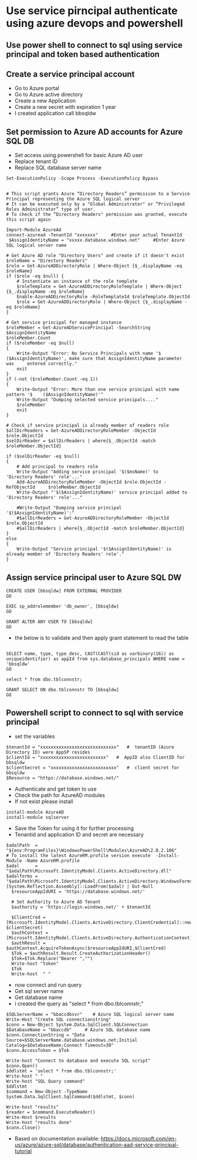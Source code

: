 # Use service pirncipal authenticate using azure devops and powershell

## Use power shell to connect to sql using service principal and token based authentication

## Create a service principal account

- Go to Azure portal
- Go to Azure active directory
- Create a new Application
- Create a new secret with expiration 1 year
- I created application call bbsqldw

## Set permission to Azure AD accounts for Azure SQL DB

- Set access using powershell for basic Azure AD user
- Replace tenant ID
- Replace SQL database server name

```
Set-ExecutionPolicy -Scope Process -ExecutionPolicy Bypass


# This script grants Azure “Directory Readers” permission to a Service Principal representing the Azure SQL logical server
# It can be executed only by a "Global Administrator" or “Privileged Roles Administrator” type of user.
# To check if the “Directory Readers" permission was granted, execute this script again

Import-Module AzureAd
connect-azuread -TenantId "xxxxxxx"     #Enter your actual TenantId
 $AssignIdentityName = "xxxxx.database.windows.net"     #Enter Azure SQL logical server name
 
# Get Azure AD role "Directory Users" and create if it doesn't exist
$roleName = "Directory Readers"
$role = Get-AzureADDirectoryRole | Where-Object {$_.displayName -eq $roleName}
if ($role -eq $null) {
    # Instantiate an instance of the role template
    $roleTemplate = Get-AzureADDirectoryRoleTemplate | Where-Object {$_.displayName -eq $roleName}
    Enable-AzureADDirectoryRole -RoleTemplateId $roleTemplate.ObjectId
    $role = Get-AzureADDirectoryRole | Where-Object {$_.displayName -eq $roleName}
}
 
# Get service principal for managed instance
$roleMember = Get-AzureADServicePrincipal -SearchString $AssignIdentityName
$roleMember.Count
if ($roleMember -eq $null)
{
    Write-Output "Error: No Service Principals with name '$    ($AssignIdentityName)', make sure that AssignIdentityName parameter was     entered correctly."
    exit
}
if (-not ($roleMember.Count -eq 1))
{
    Write-Output "Error: More than one service principal with name pattern '$    ($AssignIdentityName)'"
    Write-Output "Dumping selected service principals...."
    $roleMember
    exit
}
 
# Check if service principal is already member of readers role
$allDirReaders = Get-AzureADDirectoryRoleMember -ObjectId $role.ObjectId
$selDirReader = $allDirReaders | where{$_.ObjectId -match     $roleMember.ObjectId}
 
if ($selDirReader -eq $null)
{
    # Add principal to readers role
    Write-Output "Adding service principal '$($msName)' to     'Directory Readers' role'..."
    Add-AzureADDirectoryRoleMember -ObjectId $role.ObjectId -RefObjectId     $roleMember.ObjectId
    Write-Output "'$($AssignIdentityName)' service principal added to     'Directory Readers' role'..."
 
    #Write-Output "Dumping service principal '$($AssignIdentityName)':"
    #$allDirReaders = Get-AzureADDirectoryRoleMember -ObjectId $role.ObjectId
    #$allDirReaders | where{$_.ObjectId -match $roleMember.ObjectId}
}
else
{
    Write-Output "Service principal '$($AssignIdentityName)' is already member of 'Directory Readers' role'."
}
```

## Assign service principal user to Azure SQL DW

```
CREATE USER [bbsqldw] FROM EXTERNAL PROVIDER
GO

EXEC sp_addrolemember 'db_owner', [bbsqldw]
GO

GRANT ALTER ANY USER TO [bbsqldw]
GO
```

- the below is to validate and then apply grant statement to read the table

```

SELECT name, type, type_desc, CAST(CAST(sid as varbinary(16)) as uniqueidentifier) as appId from sys.database_principals WHERE name = 'bbsqldw'
GO

select * from dbo.tblconnstr;

GRANT SELECT ON dbo.tblconnstr TO [bbsqldw]
GO
```

## Powershell script to connect to sql with service principal

- set the variables

```
$tenantId = "xxxxxxxxxxxxxxxxxxxxxxxxxxxxx"   #  tenantID (Azure Directory ID) were AppSP resides
$clientId = "xxxxxxxxxxxxxxxxxxxxxxxxx"   #  AppID also ClientID for bbsqldw     
$clientSecret = "xxxxxxxxxxxxxxxxxxxxxxxxx"   #  client secret for bbsqldw 
$Resource = "https://database.windows.net/"
```

- Authenticate and get token to use
- Check the path for AzureAD modules
- If not exist please install 

```
install-module AzureAD
install-module sqlserver
```

- Save the Token for using it for further processing
- Tenantid and application ID and secret are necessary

```
$adalPath  = "${env:ProgramFiles}\WindowsPowerShell\Modules\AzureAD\2.0.2.106"
# To install the latest AzureRM.profile version execute  -Install-Module -Name AzureRM.profile
$adal      = "$adalPath\Microsoft.IdentityModel.Clients.ActiveDirectory.dll"
$adalforms = "$adalPath\Microsoft.IdentityModel.Clients.ActiveDirectory.WindowsForms.dll"
[System.Reflection.Assembly]::LoadFrom($adal) | Out-Null
  $resourceAppIdURI = 'https://database.windows.net/'

  # Set Authority to Azure AD Tenant
  $authority = 'https://login.windows.net/' + $tenantId

  $ClientCred = [Microsoft.IdentityModel.Clients.ActiveDirectory.ClientCredential]::new($clientId, $clientSecret)
  $authContext = [Microsoft.IdentityModel.Clients.ActiveDirectory.AuthenticationContext]::new($authority)
  $authResult = $authContext.AcquireTokenAsync($resourceAppIdURI,$ClientCred)
  $Tok = $authResult.Result.CreateAuthorizationHeader()
  $Tok=$Tok.Replace("Bearer ","")
  Write-host "token"
  $Tok
  Write-host  " "
```

- now connect and run query
- Get sql server name
- Get database name
- i created the query as "select * from dbo.tblconnstr;"

```
$SQLServerName = "bbaccdbsvr"    # Azure SQL logical server name 
Write-Host "Create SQL connectionstring"
$conn = New-Object System.Data.SqlClient.SQLConnection 
$DatabaseName = "bbaccdb"     # Azure SQL database name
$conn.ConnectionString = "Data Source=$SQLServerName.database.windows.net;Initial Catalog=$DatabaseName;Connect Timeout=30"
$conn.AccessToken = $Tok

Write-host "Connect to database and execute SQL script"
$conn.Open() 
$ddlstmt = 'select * from dbo.tblconnstr;'
Write-host " "
Write-host "SQL Query command"
$ddlstmt
$command = New-Object -TypeName System.Data.SqlClient.SqlCommand($ddlstmt, $conn)       

Write-host "results"
$reader = $command.ExecuteReader()
Write-Host $results
Write-host "results done"
$conn.Close()
```

- Based on documentation available: 
https://docs.microsoft.com/en-us/azure/azure-sql/database/authentication-aad-service-principal-tutorial